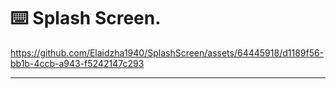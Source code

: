 ⌨️ Splash Screen.
=====

https://github.com/Elaidzha1940/SplashScreen/assets/64445918/d1189f56-bb1b-4ccb-a943-f5242147c293

-----

